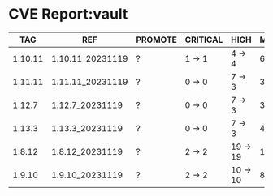 # CVE Report:vault
|   TAG   |       REF        | PROMOTE | CRITICAL |   HIGH   |  MEDIUM  |  LOW   | UNKNOWN |
|---------|------------------|---------|----------|----------|----------|--------|---------|
| 1.10.11 | 1.10.11_20231119 | ?       | 1 -> 1   | 4 -> 4   | 6 -> 6   | 1 -> 1 | 0 -> 0  |
| 1.11.11 | 1.11.11_20231119 | ?       | 0 -> 0   | 7 -> 3   | 3 -> 3   | 0 -> 0 | 0 -> 0  |
| 1.12.7  | 1.12.7_20231119  | ?       | 0 -> 0   | 7 -> 3   | 3 -> 3   | 0 -> 0 | 0 -> 0  |
| 1.13.3  | 1.13.3_20231119  | ?       | 0 -> 0   | 7 -> 3   | 4 -> 4   | 0 -> 0 | 0 -> 0  |
| 1.8.12  | 1.8.12_20231119  | ?       | 2 -> 2   | 19 -> 19 | 13 -> 13 | 1 -> 1 | 0 -> 0  |
| 1.9.10  | 1.9.10_20231119  | ?       | 2 -> 2   | 10 -> 10 | 8 -> 8   | 1 -> 1 | 0 -> 0  |
